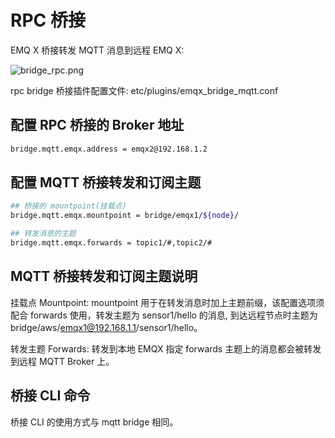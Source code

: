 # RPC 桥接

EMQ X 桥接转发 MQTT 消息到远程 EMQ X:

![bridge_rpc.png](http://dgiot-1253666439.cos.ap-shanghai-fsi.myqcloud.com/shuwa_tech/zh/backend/emqx/bridge/assets/bridge_rpc.png)

rpc bridge 桥接插件配置文件: etc/plugins/emqx_bridge_mqtt.conf

## 配置 RPC 桥接的 Broker 地址

```bash
bridge.mqtt.emqx.address = emqx2@192.168.1.2
```

## 配置 MQTT 桥接转发和订阅主题

```bash
## 桥接的 mountpoint(挂载点)
bridge.mqtt.emqx.mountpoint = bridge/emqx1/${node}/

## 转发消息的主题
bridge.mqtt.emqx.forwards = topic1/#,topic2/#
```

## MQTT 桥接转发和订阅主题说明

挂载点 Mountpoint: mountpoint 用于在转发消息时加上主题前缀，该配置选项须配合 forwards 使用，转发主题为
sensor1/hello 的消息, 到达远程节点时主题为 bridge/aws/emqx1@192.168.1.1/sensor1/hello。

转发主题 Forwards: 转发到本地 EMQX 指定 forwards 主题上的消息都会被转发到远程 MQTT Broker 上。

## 桥接 CLI 命令

桥接 CLI 的使用方式与 mqtt bridge 相同。